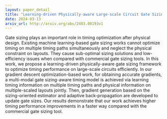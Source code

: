 ```yaml
---
layout: paper_detail
title: "Learning-driven Physically-aware Large-scale Circuit Gate Sizing"
date: 2024-03-13
arxiv_url: http://arxiv.org/abs/2403.08193v1
---
```


Gate sizing plays an important role in timing optimization after physical design. Existing machine learning-based gate sizing works cannot optimize timing on multiple timing paths simultaneously and neglect the physical constraint on layouts. They cause sub-optimal sizing solutions and low-efficiency issues when compared with commercial gate sizing tools. In this work, we propose a learning-driven physically-aware gate sizing framework to optimize timing performance on large-scale circuits efficiently. In our gradient descent optimization-based work, for obtaining accurate gradients, a multi-modal gate sizing-aware timing model is achieved via learning timing information on multiple timing paths and physical information on multiple-scaled layouts jointly. Then, gradient generation based on the sizing-oriented estimator and adaptive back-propagation are developed to update gate sizes. Our results demonstrate that our work achieves higher timing performance improvements in a faster way compared with the commercial gate sizing tool.
